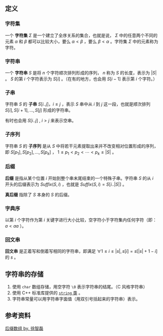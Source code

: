 ## 定义

### 字符集

一个 **字符集**  $\Sigma$ 是一个建立了全序关系的集合，也就是说， $\Sigma$ 中的任意两个不同的元素 $\alpha$ 和 $\beta$ 都可以比较大小，要么 $\alpha<\beta$ ，要么 $\beta<\alpha$ 。字符集 $\Sigma$ 中的元素称为字符。

### 字符串

一个 **字符串**  $S$ 是将 $n$ 个字符顺次排列形成的序列， $n$ 称为 $S$ 的长度，表示为 $|S|$ 。 $S$ 的第 $i$ 个字符表示为 $S[i]$ 。（在有的地方，也会用 $S[i-1]$ 表示第 $i$ 个字符。）

### 子串

字符串 $S$ 的 **子串**  $S[i..j]，i≤j$ ，表示 $S$ 串中从 $i$ 到 $j$ 这一段，也就是顺次排列 $S[i],S[i+1],\ldots,S[j]$ 形成的字符串。

有时也会用 $S[i..j]$ , $i>j$ 来表示空串。

### 子序列

字符串 $S$ 的 **子序列** 是从 $S$ 中将若干元素提取出来并不改变相对位置形成的序列，即 $S[p_1],S[p_2],\ldots,S[p_k]$ ， $1\le p_1< p_2< \cdots< p_k\le|S|$ 。

### 后缀

 **后缀** 是指从某个位置 $i$ 开始到整个串末尾结束的一个特殊子串。字符串 $S$ 的从 $i$ 开头的后缀表示为 $Suffix(S,i)$ ，也就是 $Suffix(S,i)=S[i..|S|]$ 。

 **真后缀** 指除了 $S$ 本身的 $S$ 的后缀。

### 字典序

以第 $i$ 个字符作为第 $i$ 关键字进行大小比较，空字符小于字符集内任何字符（即： $a< aa$ ）。

### 回文串

 **回文串** 是正着写和倒着写相同的字符串，即满足 $\forall 1\le i\le|s|, s[i]=s[|s|+1-i]$ 的 $s$ 。

## 字符串的存储

1.  使用 `char` 数组存储，用空字符 `\0` 表示字符串的结尾。（C 风格字符串）
2.  使用 C++ 标准库提供的 [ `string` 类](../lang/csl/string.md) 。
3.  字符串常量可以用字符串字面值（用双引号括起来的字符串）表示。

## 参考资料

 [后缀数组 by. 徐智磊](https://wenku.baidu.com/view/0dc03d2b1611cc7931b765ce0508763230127479.html) 